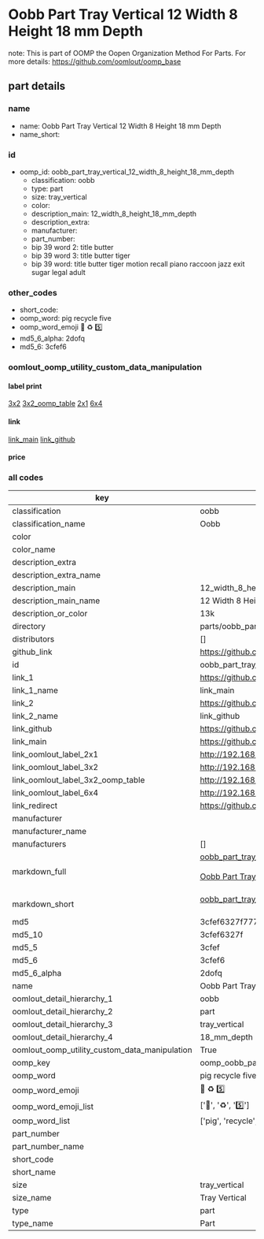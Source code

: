 # Oobb Part Tray Vertical 12 Width 8 Height 18 mm Depth  

note: This is part of OOMP the Oopen Organization Method For Parts. For more details: https://github.com/oomlout/oomp_base

##  part details
  







### name
* name: Oobb Part Tray Vertical 12 Width 8 Height 18 mm Depth
* name_short: 
### id
* oomp_id: oobb_part_tray_vertical_12_width_8_height_18_mm_depth
  * classification: oobb
  * type: part
  * size: tray_vertical
  * color: 
  * description_main: 12_width_8_height_18_mm_depth
  * description_extra: 
  * manufacturer: 
  * part_number: 
  * bip 39 word 2: title butter
  * bip 39 word 3: title butter tiger
  * bip 39 word: title butter tiger motion recall piano raccoon jazz exit sugar legal adult

### other_codes
* short_code: 
* oomp_word: pig recycle five
* oomp_word_emoji :pig: :recycle: :five:
* md5_6_alpha: 2dofq
* md5_6: 3cfef6






### oomlout_oomp_utility_custom_data_manipulation
#### label print
[3x2](http://192.168.1.245:1112/?label=oomp%202dofq)
[3x2_oomp_table](http://192.168.1.108:1112/?label=oomp%202dofq)
[2x1](http://192.168.1.242:1112/?label=oomp%202dofq)
[6x4](http://192.168.1.55:1112/?label=oomp%202dofq)    

#### link

[link_main](https://github.com/oomlout/oomlout_oomp_version_1_messy/tree/main/parts/oobb_part_tray_vertical_12_width_8_height_18_mm_depth) [link_github](https://github.com/oomlout/oomlout_oomp_version_1_messy/tree/main/parts/oobb_part_tray_vertical_12_width_8_height_18_mm_depth)                             

#### price







### all codes 
| key | value |  
| --- | --- |  
| classification | oobb |  
| classification_name | Oobb |  
| color |  |  
| color_name |  |  
| description_extra |  |  
| description_extra_name |  |  
| description_main | 12_width_8_height_18_mm_depth |  
| description_main_name | 12 Width 8 Height 18 mm Depth |  
| description_or_color | 13k |  
| directory | parts/oobb_part_tray_vertical_12_width_8_height_18_mm_depth |  
| distributors | [] |  
| github_link | https://github.com/oomlout/oomlout_oomp_part_src/tree/main/parts/oobb_part_tray_vertical_12_width_8_height_18_mm_depth |  
| id | oobb_part_tray_vertical_12_width_8_height_18_mm_depth |  
| link_1 | https://github.com/oomlout/oomlout_oomp_version_1_messy/tree/main/parts/oobb_part_tray_vertical_12_width_8_height_18_mm_depth |  
| link_1_name | link_main |  
| link_2 | https://github.com/oomlout/oomlout_oomp_version_1_messy/tree/main/parts/oobb_part_tray_vertical_12_width_8_height_18_mm_depth |  
| link_2_name | link_github |  
| link_github | https://github.com/oomlout/oomlout_oomp_version_1_messy/tree/main/parts/oobb_part_tray_vertical_12_width_8_height_18_mm_depth |  
| link_main | https://github.com/oomlout/oomlout_oomp_version_1_messy/tree/main/parts/oobb_part_tray_vertical_12_width_8_height_18_mm_depth |  
| link_oomlout_label_2x1 | http://192.168.1.242:1112/?label=oomp%202dofq |  
| link_oomlout_label_3x2 | http://192.168.1.245:1112/?label=oomp%202dofq |  
| link_oomlout_label_3x2_oomp_table | http://192.168.1.108:1112/?label=oomp%202dofq |  
| link_oomlout_label_6x4 | http://192.168.1.55:1112/?label=oomp%202dofq |  
| link_redirect | https://github.com/oomlout/oomlout_oomp_version_1_messy/tree/main/parts/oobb_part_tray_vertical_12_width_8_height_18_mm_depth |  
| manufacturer |  |  
| manufacturer_name |  |  
| manufacturers | [] |  
| markdown_full | [oobb_part_tray_vertical_12_width_8_height_18_mm_depth](none)<br>[](none)<br>[Oobb Part Tray Vertical 12 Width 8 Height 18 Mm Depth](none)<br><br> |  
| markdown_short | [oobb_part_tray_vertical_12_width_8_height_18_mm_depth](none)<br><br> |  
| md5 | 3cfef6327f77760a9059b905c3c7d717 |  
| md5_10 | 3cfef6327f |  
| md5_5 | 3cfef |  
| md5_6 | 3cfef6 |  
| md5_6_alpha | 2dofq |  
| name | Oobb Part Tray Vertical 12 Width 8 Height 18 mm Depth |  
| oomlout_detail_hierarchy_1 | oobb |  
| oomlout_detail_hierarchy_2 | part |  
| oomlout_detail_hierarchy_3 | tray_vertical |  
| oomlout_detail_hierarchy_4 | 18_mm_depth |  
| oomlout_oomp_utility_custom_data_manipulation | True |  
| oomp_key | oomp_oobb_part_tray_vertical_12_width_8_height_18_mm_depth |  
| oomp_word | pig recycle five |  
| oomp_word_emoji | :pig: :recycle: :five: |  
| oomp_word_emoji_list | [':pig:', ':recycle:', ':five:'] |  
| oomp_word_list | ['pig', 'recycle', 'five'] |  
| part_number |  |  
| part_number_name |  |  
| short_code |  |  
| short_name |  |  
| size | tray_vertical |  
| size_name | Tray Vertical |  
| type | part |  
| type_name | Part |  
